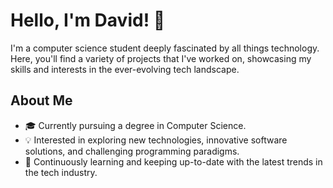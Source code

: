 # Hello, I'm David! 👋

I'm a computer science student deeply fascinated by all things technology. Here, you'll find a variety of projects that I've worked on, showcasing my skills and interests in the ever-evolving tech landscape.

## About Me

- 🎓 Currently pursuing a degree in Computer Science.
- 💡 Interested in exploring new technologies, innovative software solutions, and challenging programming paradigms.
- 🌱 Continuously learning and keeping up-to-date with the latest trends in the tech industry.
